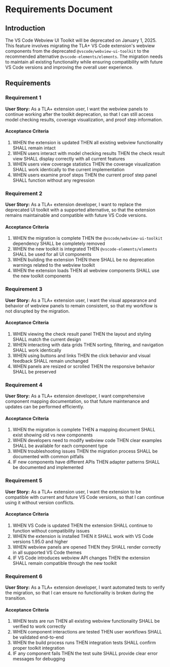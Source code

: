 # Requirements Document

## Introduction

The VS Code Webview UI Toolkit will be deprecated on January 1, 2025. This feature involves migrating the TLA+ VS Code extension's webview components from the deprecated `@vscode/webview-ui-toolkit` to the recommended alternative `@vscode-elements/elements`. The migration needs to maintain all existing functionality while ensuring compatibility with future VS Code versions and improving the overall user experience.

## Requirements

### Requirement 1

**User Story:** As a TLA+ extension user, I want the webview panels to continue working after the toolkit deprecation, so that I can still access model checking results, coverage visualization, and proof step information.

#### Acceptance Criteria

1. WHEN the extension is updated THEN all existing webview functionality SHALL remain intact
2. WHEN users interact with model checking results THEN the check result view SHALL display correctly with all current features
3. WHEN users view coverage statistics THEN the coverage visualization SHALL work identically to the current implementation
4. WHEN users examine proof steps THEN the current proof step panel SHALL function without any regression

### Requirement 2

**User Story:** As a TLA+ extension developer, I want to replace the deprecated UI toolkit with a supported alternative, so that the extension remains maintainable and compatible with future VS Code versions.

#### Acceptance Criteria

1. WHEN the migration is complete THEN the `@vscode/webview-ui-toolkit` dependency SHALL be completely removed
2. WHEN the new toolkit is integrated THEN `@vscode-elements/elements` SHALL be used for all UI components
3. WHEN building the extension THEN there SHALL be no deprecation warnings related to the webview toolkit
4. WHEN the extension loads THEN all webview components SHALL use the new toolkit components

### Requirement 3

**User Story:** As a TLA+ extension user, I want the visual appearance and behavior of webview panels to remain consistent, so that my workflow is not disrupted by the migration.

#### Acceptance Criteria

1. WHEN viewing the check result panel THEN the layout and styling SHALL match the current design
2. WHEN interacting with data grids THEN sorting, filtering, and navigation SHALL work identically
3. WHEN using buttons and links THEN the click behavior and visual feedback SHALL remain unchanged
4. WHEN panels are resized or scrolled THEN the responsive behavior SHALL be preserved

### Requirement 4

**User Story:** As a TLA+ extension developer, I want comprehensive component mapping documentation, so that future maintenance and updates can be performed efficiently.

#### Acceptance Criteria

1. WHEN the migration is complete THEN a mapping document SHALL exist showing old vs new components
2. WHEN developers need to modify webview code THEN clear examples SHALL be available for each component type
3. WHEN troubleshooting issues THEN the migration process SHALL be documented with common pitfalls
4. IF new components have different APIs THEN adapter patterns SHALL be documented and implemented

### Requirement 5

**User Story:** As a TLA+ extension user, I want the extension to be compatible with current and future VS Code versions, so that I can continue using it without version conflicts.

#### Acceptance Criteria

1. WHEN VS Code is updated THEN the extension SHALL continue to function without compatibility issues
2. WHEN the extension is installed THEN it SHALL work with VS Code versions 1.95.0 and higher
3. WHEN webview panels are opened THEN they SHALL render correctly in all supported VS Code themes
4. IF VS Code introduces webview API changes THEN the extension SHALL remain compatible through the new toolkit

### Requirement 6

**User Story:** As a TLA+ extension developer, I want automated tests to verify the migration, so that I can ensure no functionality is broken during the transition.

#### Acceptance Criteria

1. WHEN tests are run THEN all existing webview functionality SHALL be verified to work correctly
2. WHEN component interactions are tested THEN user workflows SHALL be validated end-to-end
3. WHEN the build process runs THEN integration tests SHALL confirm proper toolkit integration
4. IF any component fails THEN the test suite SHALL provide clear error messages for debugging